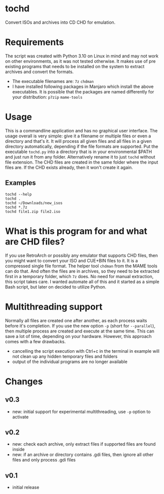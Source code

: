 # tochd

Convert ISOs and archives into CD CHD for emulation.

# Requirements

The script was created with Python 3.10 on Linux in mind and may not work on other environments, as it was not tested otherwise. It makes use of pre existing programs that needs to be installed on the system to extract archives and convert the formats. 

* The executable filenames are: `7z` `chdman`
* I have installed following packages in Manjaro which install the above executables. It is possible that the packages are named differently for your distribution: `p7zip` `mame-tools`

# Usage

This is a commandline application and has no graphical user interface. The usage overall is very simple: give it a filename or multiple files or even a directory and that's it. It will process all given files and all files in a given directory automatically, depending if the file formats are supported. Put the executable `tochd.py` into a directory that is in your environmental $PATH and just run it from any folder. Alternatively rename it to just `tochd` without file extension. The CHD files are created in the same folder where the input files are. If the CHD exists already, then it won't create it again.

## Examples

    tochd --help
    tochd .
    tochd ~/Downloads/new_isos
    tochd *.7z
    tochd file1.zip file2.iso
 
# What is this program for and what are CHD files?

If you use RetroArch or possibly any emulator that supports CHD files, then you might want to convert your ISO and CUE+BIN files to it. It is a compressed single file format. The helper tool `chdman` from the MAME tools can do that. And often the files are in archives, so they need to be extracted first in a temporary folder, which `7z` does. No need for manual extraction, this script takes care. I wanted automate all of this and it started as a simple Bash script, but later on decided to utilize Python.

# Multithreading support

Normally all files are created one after another, as each process waits before
it's completion.  If you use the new option `-p` (short for
`--parallel`), then multiple process are created and execute at the same time.
This can save a lot of time, depending on your hardware.  However, this
approach comes with a few drawbacks.

- cancelling the script execution with Ctrl+c in the terminal in example will
  not clean up any hidden temporary files and folders
- output of the individual programs are no longer available 

# Changes

## v0.3
- new: initial support for experimental multithreading, use `-p` option to
  activate

## v0.2
- new: check each archive, only extract files if supported files are found inside
- new: if an archive or directory contains .gdi files, then ignore all other files and only process .gdi files

## v0.1
- initial release
